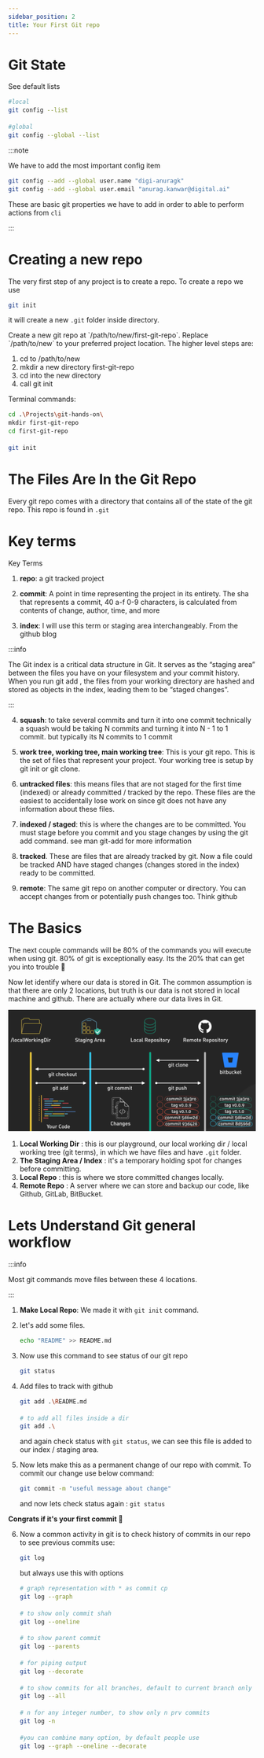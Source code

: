 ```yaml
---
sidebar_position: 2
title: Your First Git repo
---
```


# Git State

See default lists 
```bash
#local
git config --list

#global
git config --global --list
```

:::note

We have to add the most important config item


```bash
git config --add --global user.name "digi-anuragk"
git config --add --global user.email "anurag.kanwar@digital.ai"
```
These are basic git properties we have to add in order to able to perform actions from `cli`

:::


# Creating a new repo
The very first step of any project is to create a repo. To create a repo we use

```bash
git init
```
it will create a new `.git` folder inside directory.

<Problem>
Create a new git repo at `/path/to/new/first-git-repo`. Replace `/path/to/new` to your preferred project location.
    <Solution>
The higher level steps are:

1. cd to /path/to/new
2. mkdir a new directory first-git-repo
3. cd into the new directory
4. call git init

Terminal commands:
```bash
cd .\Projects\git-hands-on\
mkdir first-git-repo
cd first-git-repo

git init
```

</Solution>
</Problem>

# The Files Are In the Git Repo
Every git repo comes with a directory that contains all of the state of the git repo. This repo is found in `.git`

# Key terms
Key Terms

1. **repo**: a git tracked project
   
2. **commit**: A point in time representing the project in its entirety.
    The sha that represents a commit, 40 a-f 0-9 characters, is calculated from contents of change, author, time, and more

3. **index**: I will use this term or staging area interchangeably. From the github blog

:::info

The Git index is a critical data structure in Git. It serves as the “staging area” between the files you have on your filesystem and your commit history. When you run git add , the files from your working directory are hashed and stored as objects in the index, leading them to be “staged changes”.

:::

4. **squash**: to take several commits and turn it into one commit
    technically a squash would be taking N commits and turning it into N - 1 to 1 commit. but typically its N commits to 1 commit

5. **work tree, working tree, main working tree**: This is your git repo. This is the set of files that represent your project. Your working tree is setup by git init or git clone.

6. **untracked files**: this means files that are not staged for the first time (indexed) or already committed / tracked by the repo. These files are the easiest to accidentally lose work on since git does not have any information about these files.

7. **indexed / staged**: this is where the changes are to be committed. You must stage before you commit and you stage changes by using the git add command. see man git-add for more information

8. **tracked**. These are files that are already tracked by git. Now a file could be tracked AND have staged changes (changes stored in the index) ready to be committed.

9. **remote**: The same git repo on another computer or directory. You can accept changes from or potentially push changes too. Think github

# The Basics
The next couple commands will be 80% of the commands you will execute when using git. 80% of git is exceptionally easy. Its the 20% that can get you into trouble 🫡

Now let identify where our data is stored in Git. The common assumption is that there are only 2 locations, but truth is our data is not stored in local machine and github. There are actually where our data lives in Git.

![Example banner](../../static/img/git-basics-01.png)

1. **Local Working Dir** : this is our playground,  our local working dir / local working tree (git terms), in which we have files and have `.git` folder.
2. **The Staging Area / Index** : it's a temporary holding spot for changes before committing. 
3. **Local Repo** : this is where we store committed changes locally.
4. **Remote Repo** : A server where we can store and backup our code, like Github, GitLab, BitBucket.

# Lets Understand Git general workflow

:::info

Most git commands move files between these 4 locations.

:::

1. **Make Local Repo**: We made it with `git init` command.
2. let's add some files.

    ```bash
    echo "README" >> README.md
    ```
3. Now use this command to see status of our git repo
    ```bash
    git status
    ```
4. Add files to track with github
   ```bash
   git add .\README.md

   # to add all files inside a dir
   git add .\
   ```
   and again check status with `git status`, we can see this file is added to our index / staging area.

5. Now lets make this as a permanent change of our repo with commit. To commit our change use below command:
   ```bash
   git commit -m "useful message about change"
   ```

    and now lets check status again : `git status`

**Congrats if it's your first commit 🎉**

6. Now a common activity in git is to check history of commits in our repo
   to see previous commits use: 
   ```bash
   git log
   ```

   but always use this with options
   ```bash
   # graph representation with * as commit cp
   git log --graph 

   # to show only commit shah
   git log --oneline 

   # to show parent commit
   git log --parents 

   # for piping output
   git log --decorate 

   # to show commits for all branches, default to current branch only
   git log --all

   # n for any integer number, to show only n prv commits
   git log -n 

   #you can combine many option, by default people use
   git log --graph --oneline --decorate
   ```
